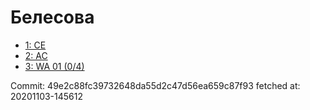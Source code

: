# Белесова
- [1: CE](1.md)
- [2: AC](2.md)
- [3: WA 01 (0/4)](3.md)

Commit: 49e2c88fc39732648da55d2c47d56ea659c87f93
 fetched at: 20201103-145612
